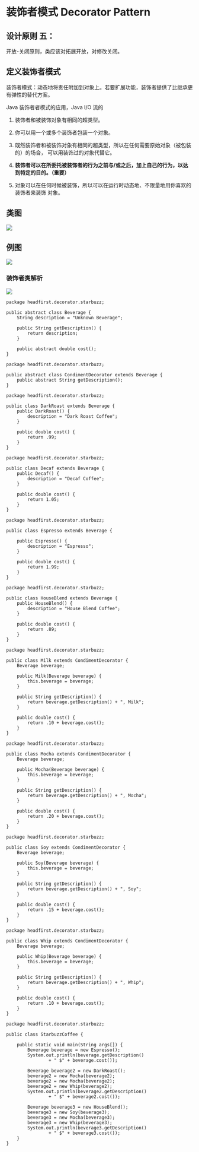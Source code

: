 # 装饰者模式 Decorator Pattern

## 设计原则 五：
开放-关闭原则，类应该对拓展开放，对修改关闭。


## 定义装饰者模式
装饰者模式：动态地将责任附加到对象上。若要扩展功能，装饰者提供了比继承更有弹性的替代方案。

Java 装饰者者模式的应用，Java I/O 流的

1. 装饰者和被装饰对象有相同的超类型。

2. 你可以用一个或多个装饰者包装一个对象。

3. 既然装饰者和被装饰对象有相同的超类型，所以在任何需要原始对象（被包装的）的场合， 可以用装饰过的对象代替它。

4. **装饰者可以在所委托被装饰者的行为之前与/或之后，加上自己的行为，以达到特定的目的。（重要）**

5. 对象可以在任何时候被装饰，所以可以在运行时动态地、不限量地用你喜欢的装饰者来装饰 对象。

## 类图
![](http://oov0wb0gl.bkt.clouddn.com/2017-06-06-14965638692559.jpg?imageMogr2/blur/1x0/quality/50|imageslim)

## 例图
![](http://oov0wb0gl.bkt.clouddn.com/2017-06-06-14965642291858.jpg?imageMogr2/blur/1x0/quality/50|imageslim)

### 装饰者类解析
![](http://oov0wb0gl.bkt.clouddn.com/2017-06-06-14965653302132.jpg?imageMogr2/blur/1x0/quality/50|imageslim)


```
package headfirst.decorator.starbuzz;

public abstract class Beverage {
	String description = "Unknown Beverage";
  
	public String getDescription() {
		return description;
	}
 
	public abstract double cost();
}

```


```
package headfirst.decorator.starbuzz;

public abstract class CondimentDecorator extends Beverage {
	public abstract String getDescription();
}
```

```
package headfirst.decorator.starbuzz;

public class DarkRoast extends Beverage {
	public DarkRoast() {
		description = "Dark Roast Coffee";
	}
 
	public double cost() {
		return .99;
	}
}

package headfirst.decorator.starbuzz;

public class Decaf extends Beverage {
	public Decaf() {
		description = "Decaf Coffee";
	}
 
	public double cost() {
		return 1.05;
	}
}

package headfirst.decorator.starbuzz;

public class Espresso extends Beverage {
  
	public Espresso() {
		description = "Espresso";
	}
  
	public double cost() {
		return 1.99;
	}
}

package headfirst.decorator.starbuzz;

public class HouseBlend extends Beverage {
	public HouseBlend() {
		description = "House Blend Coffee";
	}
 
	public double cost() {
		return .89;
	}
}
```


```
package headfirst.decorator.starbuzz;

public class Milk extends CondimentDecorator {
	Beverage beverage;

	public Milk(Beverage beverage) {
		this.beverage = beverage;
	}

	public String getDescription() {
		return beverage.getDescription() + ", Milk";
	}

	public double cost() {
		return .10 + beverage.cost();
	}
}

package headfirst.decorator.starbuzz;

public class Mocha extends CondimentDecorator {
	Beverage beverage;
 
	public Mocha(Beverage beverage) {
		this.beverage = beverage;
	}
 
	public String getDescription() {
		return beverage.getDescription() + ", Mocha";
	}
 
	public double cost() {
		return .20 + beverage.cost();
	}
}

package headfirst.decorator.starbuzz;

public class Soy extends CondimentDecorator {
	Beverage beverage;

	public Soy(Beverage beverage) {
		this.beverage = beverage;
	}

	public String getDescription() {
		return beverage.getDescription() + ", Soy";
	}

	public double cost() {
		return .15 + beverage.cost();
	}
}

package headfirst.decorator.starbuzz;
 
public class Whip extends CondimentDecorator {
	Beverage beverage;
 
	public Whip(Beverage beverage) {
		this.beverage = beverage;
	}
 
	public String getDescription() {
		return beverage.getDescription() + ", Whip";
	}
 
	public double cost() {
		return .10 + beverage.cost();
	}
}

```

```
package headfirst.decorator.starbuzz;

public class StarbuzzCoffee {
 
	public static void main(String args[]) {
		Beverage beverage = new Espresso();
		System.out.println(beverage.getDescription() 
				+ " $" + beverage.cost());
 
		Beverage beverage2 = new DarkRoast();
		beverage2 = new Mocha(beverage2);
		beverage2 = new Mocha(beverage2);
		beverage2 = new Whip(beverage2);
		System.out.println(beverage2.getDescription() 
				+ " $" + beverage2.cost());
 
		Beverage beverage3 = new HouseBlend();
		beverage3 = new Soy(beverage3);
		beverage3 = new Mocha(beverage3);
		beverage3 = new Whip(beverage3);
		System.out.println(beverage3.getDescription() 
				+ " $" + beverage3.cost());
	}
}
```

